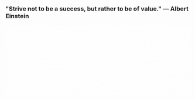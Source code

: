 ### "Strive not to be a success, but rather to be of value." — Albert Einstein
![image](assets/syedmhafiz.gif)
